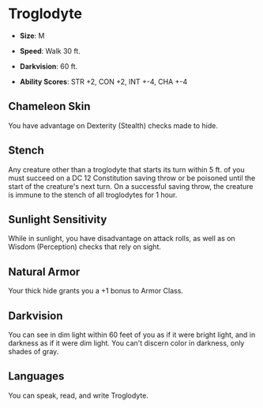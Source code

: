 # Troglodyte


- **Size**: M

- **Speed**: Walk 30 ft.

- **Darkvision**: 60 ft.

- **Ability Scores**: STR +2, CON +2, INT +-4, CHA +-4

## Chameleon Skin
You have advantage on Dexterity (Stealth) checks made to hide.

## Stench
Any creature other than a troglodyte that starts its turn within 5 ft. of you must succeed on a DC 12 Constitution saving throw or be poisoned until the start of the creature's next turn. On a successful saving throw, the creature is immune to the stench of all troglodytes for 1 hour.

## Sunlight Sensitivity
While in sunlight, you have disadvantage on attack rolls, as well as on Wisdom (Perception) checks that rely on sight.

## Natural Armor
Your thick hide grants you a +1 bonus to Armor Class.

## Darkvision
You can see in dim light within 60 feet of you as if it were bright light, and in darkness as if it were dim light. You can't discern color in darkness, only shades of gray.

## Languages
You can speak, read, and write Troglodyte.